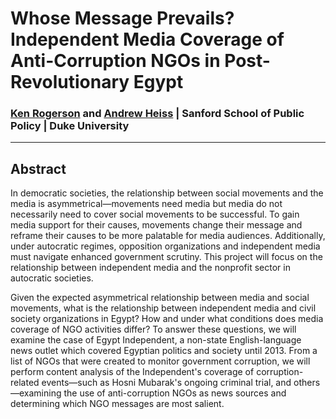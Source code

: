 # Whose Message Prevails? Independent Media Coverage of Anti-Corruption NGOs in Post-Revolutionary Egypt

### [Ken Rogerson](http://fds.duke.edu/db/Sanford/rogerson) and [Andrew Heiss](http://www.andrewheiss.com/) | Sanford School of Public Policy | Duke University

------

## Abstract

In democratic societies, the relationship between social movements and the media is asymmetrical—movements need media but media do not necessarily need to cover social movements to be successful. To gain media support for their causes, movements change their message and reframe their causes to be more palatable for media audiences. Additionally, under autocratic regimes, opposition organizations and independent media must navigate enhanced government scrutiny. This project will focus on the relationship between independent media and the nonprofit sector in autocratic societies. 

Given the expected asymmetrical relationship between media and social movements, what is the relationship between independent media and civil society organizations in Egypt? How and under what conditions does media coverage of NGO activities differ? To answer these questions, we will examine the case of Egypt Independent, a non-state English-language news outlet which covered Egyptian politics and society until 2013. From a list of NGOs that were created to monitor government corruption, we will perform content analysis of the Independent's coverage of corruption-related events—such as Hosni Mubarak's ongoing criminal trial, and others—examining the use of anti-corruption NGOs as news sources and determining which NGO messages are most salient.